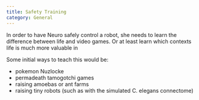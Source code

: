 ```yaml
---
title: Safety Training
category: General
---
```


In order to have Neuro safely control a robot, she needs to learn the difference between life and video games. Or at least learn which contexts life is much more valuable in

Some initial ways to teach this would be:

* pokemon Nuzlocke
* permadeath tamogotchi games
* raising amoebas or ant farms
* raising tiny robots (such as with the simulated C. elegans connectome)
